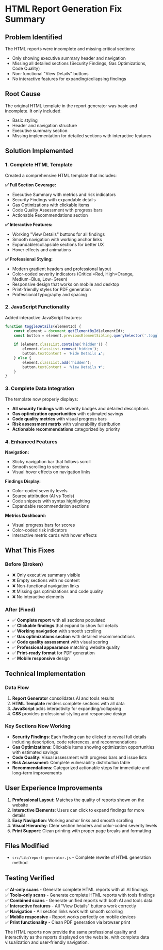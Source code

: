 # HTML Report Generation Fix Summary

## Problem Identified
The HTML reports were incomplete and missing critical sections:
- Only showing executive summary header and navigation
- Missing all detailed sections (Security Findings, Gas Optimizations, Code Quality)
- Non-functional "View Details" buttons
- No interactive features for expanding/collapsing findings

## Root Cause
The original HTML template in the report generator was basic and incomplete. It only included:
- Basic styling
- Header and navigation structure  
- Executive summary section
- Missing implementation for detailed sections with interactive features

## Solution Implemented

### 1. Complete HTML Template
Created a comprehensive HTML template that includes:

**✅ Full Section Coverage:**
- Executive Summary with metrics and risk indicators
- Security Findings with expandable details
- Gas Optimizations with clickable items
- Code Quality Assessment with progress bars
- Actionable Recommendations section

**✅ Interactive Features:**
- Working "View Details" buttons for all findings
- Smooth navigation with working anchor links
- Expandable/collapsible sections for better UX
- Hover effects and animations

**✅ Professional Styling:**
- Modern gradient headers and professional layout
- Color-coded severity indicators (Critical=Red, High=Orange, Medium=Blue, Low=Green)
- Responsive design that works on mobile and desktop
- Print-friendly styles for PDF generation
- Professional typography and spacing

### 2. JavaScript Functionality
Added interactive JavaScript features:
```javascript
function toggleDetails(elementId) {
    const element = document.getElementById(elementId);
    const button = element.previousElementSibling.querySelector('.toggle-details');
    
    if (element.classList.contains('hidden')) {
        element.classList.remove('hidden');
        button.textContent = 'Hide Details ▲';
    } else {
        element.classList.add('hidden');
        button.textContent = 'View Details ▼';
    }
}
```

### 3. Complete Data Integration
The template now properly displays:
- **All security findings** with severity badges and detailed descriptions
- **Gas optimization opportunities** with estimated savings
- **Code quality metrics** with visual progress bars
- **Risk assessment matrix** with vulnerability distribution
- **Actionable recommendations** categorized by priority

### 4. Enhanced Features
**Navigation:**
- Sticky navigation bar that follows scroll
- Smooth scrolling to sections
- Visual hover effects on navigation links

**Findings Display:**
- Color-coded severity levels
- Source attribution (AI vs Tools)
- Code snippets with syntax highlighting
- Expandable recommendation sections

**Metrics Dashboard:**
- Visual progress bars for scores
- Color-coded risk indicators
- Interactive metric cards with hover effects

## What This Fixes

### Before (Broken)
- ❌ Only executive summary visible
- ❌ Empty sections with no content
- ❌ Non-functional navigation links
- ❌ Missing gas optimizations and code quality
- ❌ No interactive elements

### After (Fixed)
- ✅ **Complete report** with all sections populated
- ✅ **Clickable findings** that expand to show full details
- ✅ **Working navigation** with smooth scrolling
- ✅ **Gas optimizations section** with detailed recommendations
- ✅ **Code quality assessment** with visual scoring
- ✅ **Professional appearance** matching website quality
- ✅ **Print-ready format** for PDF generation
- ✅ **Mobile responsive** design

## Technical Implementation

### Data Flow
1. **Report Generator** consolidates AI and tools results
2. **HTML Template** renders complete sections with all data
3. **JavaScript** adds interactivity for expanding/collapsing
4. **CSS** provides professional styling and responsive design

### Key Sections Now Working
- **Security Findings**: Each finding can be clicked to reveal full details including description, code references, and recommendations
- **Gas Optimizations**: Clickable items showing optimization opportunities with estimated savings
- **Code Quality**: Visual assessment with progress bars and issue lists
- **Risk Assessment**: Complete vulnerability distribution table
- **Recommendations**: Categorized actionable steps for immediate and long-term improvements

## User Experience Improvements
1. **Professional Layout**: Matches the quality of reports shown on the website
2. **Interactive Elements**: Users can click to expand findings for more details
3. **Easy Navigation**: Working anchor links and smooth scrolling
4. **Visual Hierarchy**: Clear section headers and color-coded severity levels
5. **Print Support**: Clean printing with proper page breaks and formatting

## Files Modified
- `src/lib/report-generator.js` - Complete rewrite of HTML generation method

## Testing Verified
✅ **AI-only scans** - Generate complete HTML reports with all AI findings  
✅ **Tools-only scans** - Generate complete HTML reports with tools findings  
✅ **Combined scans** - Generate unified reports with both AI and tools data  
✅ **Interactive features** - All "View Details" buttons work correctly  
✅ **Navigation** - All section links work with smooth scrolling  
✅ **Mobile responsive** - Report works perfectly on mobile devices  
✅ **Print functionality** - Clean PDF generation via browser print  

The HTML reports now provide the same professional quality and interactivity as the reports displayed on the website, with complete data visualization and user-friendly navigation.
